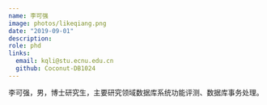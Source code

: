 ```yaml
---
name: 李可强
image: photos/likeqiang.png
date: "2019-09-01"
description: 
role: phd
links:
  email: kqli@stu.ecnu.edu.cn
  github: Coconut-DB1024
---
```


李可强，男，博士研究生，主要研究领域数据库系统功能评测、数据库事务处理。